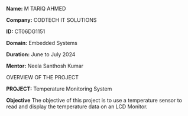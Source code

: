 **Name:** M TARIQ AHMED

**Company:** CODTECH IT SOLUTIONS

**ID:** CT06DG1151

**Domain:** Embedded Systems

**Duration:** June to July 2024

**Mentor:** Neela Santhosh Kumar

OVERVIEW OF THE PROJECT

**PROJECT:** Temperature Monitoring System

**Objective**
The objective of this project is to use a temperature sensor to read and display the temperature data on an LCD Monitor.

